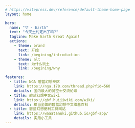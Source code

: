 ```yaml
---
# https://vitepress.dev/reference/default-theme-home-page
layout: home

hero:
  name: "ザ · Earth"
  text: "今天土约定出了吗?"
  tagline: Make Earth Great Again!
  actions:
    - theme: brand
      text: 开始
      link: /begining/introduction
    - theme: alt
      text: 为什么玩土
      link: /begining/why

features:
  - title: NGA 碧蓝幻想专区
    link: https://nga.178.com/thread.php?fid=560
    details: 国内最大的骑空士交流论坛
  - title: 碧蓝幻想中文wiki
    link: https://gbf.huijiwiki.com/wiki/
    details: 相当全面的碧蓝幻想中文维基百科
  - title: 碧蓝幻想便利工具网站
    link: https://waaatanuki.github.io/gbf-app/
    details: 实用小工具
---
```


